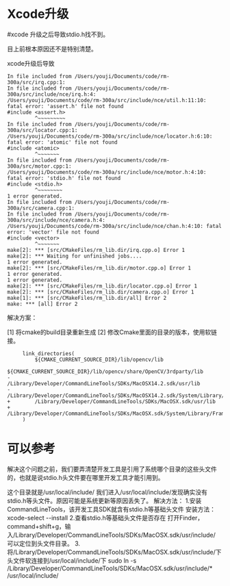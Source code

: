 # Xcode升级

#xcode 升级之后导致stdio.h找不到。

目上前根本原因还不是特别清楚。

xcode升级后导致

```
In file included from /Users/youji/Documents/code/rm-300a/src/irq.cpp:1:
In file included from /Users/youji/Documents/code/rm-300a/src/include/nce/irq.h:4:
/Users/youji/Documents/code/rm-300a/src/include/nce/util.h:11:10: fatal error: 'assert.h' file not found
#include <assert.h>
         ^~~~~~~~~~
In file included from /Users/youji/Documents/code/rm-300a/src/locator.cpp:1:
/Users/youji/Documents/code/rm-300a/src/include/nce/locator.h:6:10: fatal error: 'atomic' file not found
#include <atomic>
         ^~~~~~~~
In file included from /Users/youji/Documents/code/rm-300a/src/motor.cpp:1:
/Users/youji/Documents/code/rm-300a/src/include/nce/motor.h:4:10: fatal error: 'stdio.h' file not found
#include <stdio.h>
         ^~~~~~~~~
1 error generated.
In file included from /Users/youji/Documents/code/rm-300a/src/camera.cpp:1:
In file included from /Users/youji/Documents/code/rm-300a/src/include/nce/camera.h:4:
/Users/youji/Documents/code/rm-300a/src/include/nce/chan.h:4:10: fatal error: 'vector' file not found
#include <vector>
         ^~~~~~~~
make[2]: *** [src/CMakeFiles/rm_lib.dir/irq.cpp.o] Error 1
make[2]: *** Waiting for unfinished jobs....
1 error generated.
make[2]: *** [src/CMakeFiles/rm_lib.dir/motor.cpp.o] Error 1
1 error generated.
1 error generated.
make[2]: *** [src/CMakeFiles/rm_lib.dir/locator.cpp.o] Error 1
make[2]: *** [src/CMakeFiles/rm_lib.dir/camera.cpp.o] Error 1
make[1]: *** [src/CMakeFiles/rm_lib.dir/all] Error 2
make: *** [all] Error 2
```

解决方案：

[1] 将cmake的build目录重新生成
[2] 修改Cmake里面的目录的版本，使用软链接。

```
     link_directories(
         ${CMAKE_CURRENT_SOURCE_DIR}/lib/opencv/lib
         ${CMAKE_CURRENT_SOURCE_DIR}/lib/opencv/share/OpenCV/3rdparty/lib
-        /Library/Developer/CommandLineTools/SDKs/MacOSX14.2.sdk/usr/lib
-        /Library/Developer/CommandLineTools/SDKs/MacOSX14.2.sdk/System/Library/Frameworks
+        /Library/Developer/CommandLineTools/SDKs/MacOSX.sdk/usr/lib
+        /Library/Developer/CommandLineTools/SDKs/MacOSX.sdk/System/Library/Frameworks
     )
```

# 可以参考

解决这个问题之前，我们要弄清楚开发工具是引用了系统哪个目录的这些头文件的，也就是说stdio.h头文件要在哪里开发工具才能引用到。
  
这个目录就是/usr/local/include/
我们进入/usr/local/include/发现确实没有stdio.h等头文件。原因可能是系统更新等原因丢失了。
解决方法：
  1.安装CommandLineTools，该开发工具SDK就含有stdio.h等基础头文件
  		安装方法：xcode-select --install
  2.查看stdio.h等基础头文件是否存在
  		打开Finder，command+shift+g，输入/Library/Developer/CommandLineTools/SDKs/MacOSX.sdk/usr/include/ 可以定位到头文件目录。
  3.将/Library/Developer/CommandLineTools/SDKs/MacOSX.sdk/usr/include/下头文件软连接到/usr/local/include/下
  		sudo ln -s /Library/Developer/CommandLineTools/SDKs/MacOSX.sdk/usr/include/* /usr/local/include/
